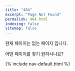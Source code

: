 ```yaml
---
title: "404"
excerpt: "Page Not Found"
permalink: 404.html
indexing: false
sitemap: false
---
```


현재 페이지는 없는 페이지 입니다.

어떤 페이지를 찾기 원하시나요?

{% include nav-default.html %}
